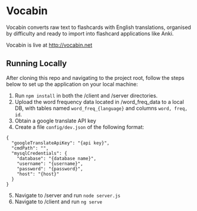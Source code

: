 # Vocabin

Vocabin converts raw text to flashcards with English translations, organised by difficulty and ready to import into flashcard applications like Anki.

Vocabin is live at http://vocabin.net

## Running Locally

After cloning this repo and navigating to the project root, follow the steps below to set up the application on your local machine:

1. Run `npm install` in both the /client and /server directories.
2. Upload the word frequency data located in /word_freq_data to a local DB, with tables named `word_freq_{language}` and columns `word, freq, id`.
3. Obtain a google translate API key
4. Create a file `config/dev.json` of the following format:

```
{
  "googleTranslateApiKey": "{api key}",
  "cmdPath": "",
  "mysqlCredentials": {
    "database": "{database name}",
    "username": "{username}",
    "password": "{password}",
    "host": "{host}"
  }
}
```
5. Navigate to /server and run `node server.js`
6. Navigate to /client and run `ng serve`
